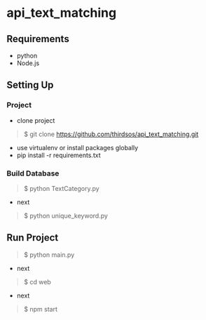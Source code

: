 # api_text_matching

## Requirements
* python
* Node.js

## Setting Up
### Project
* clone project
> $ git clone https://github.com/thirdsos/api_text_matching.git

* use virtualenv or install packages globally
* pip install -r requirements.txt

### Build Database
> $ python TextCategory.py
* next
> $ python unique_keyword.py
   
## Run Project
> $ python main.py
* next
> $ cd web
* next
> $ npm start
